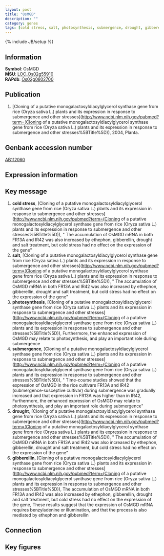 ```yaml
---
layout: post
title: "OsMGD"
description: ""
category: genes
tags: [cold stress, salt, photosynthesis, submergence, drought, gibberellin, Gene]
---
```

{% include JB/setup %}

## Information
__Symbol__: OsMGD  
__MSU__: [LOC_Os02g55910](http://rice.plantbiology.msu.edu/cgi-bin/ORF_infopage.cgi?orf=LOC_Os02g55910)  
__RAPdb__: [Os02g0802700](http://rapdb.dna.affrc.go.jp/viewer/gbrowse_details/irgsp1?name=Os02g0802700)  

## Publication
1. [Cloning of a putative monogalactosyldiacylglycerol synthase gene from rice (Oryza sativa L.) plants and its expression in response to submergence and other stresses](http://www.ncbi.nlm.nih.gov/pubmed?term=(Cloning of a putative monogalactosyldiacylglycerol synthase gene from rice (Oryza sativa L.) plants and its expression in response to submergence and other stresses%5BTitle%5D)), 2004, Planta.

## Genbank accession number
[AB112060](http://www.ncbi.nlm.nih.gov/nuccore/AB112060)

## Expression information

## Key message
1. __cold stress__, [Cloning of a putative monogalactosyldiacylglycerol synthase gene from rice (Oryza sativa L.) plants and its expression in response to submergence and other stresses](http://www.ncbi.nlm.nih.gov/pubmed?term=(Cloning of a putative monogalactosyldiacylglycerol synthase gene from rice (Oryza sativa L.) plants and its expression in response to submergence and other stresses%5BTitle%5D)), " The accumulation of OsMGD mRNA in both FR13A and IR42 was also increased by ethephon, gibberellin, drought and salt treatment, but cold stress had no effect on the expression of the gene"
2. __salt__, [Cloning of a putative monogalactosyldiacylglycerol synthase gene from rice (Oryza sativa L.) plants and its expression in response to submergence and other stresses](http://www.ncbi.nlm.nih.gov/pubmed?term=(Cloning of a putative monogalactosyldiacylglycerol synthase gene from rice (Oryza sativa L.) plants and its expression in response to submergence and other stresses%5BTitle%5D)), " The accumulation of OsMGD mRNA in both FR13A and IR42 was also increased by ethephon, gibberellin, drought and salt treatment, but cold stress had no effect on the expression of the gene"
3. __photosynthesis__, [Cloning of a putative monogalactosyldiacylglycerol synthase gene from rice (Oryza sativa L.) plants and its expression in response to submergence and other stresses](http://www.ncbi.nlm.nih.gov/pubmed?term=(Cloning of a putative monogalactosyldiacylglycerol synthase gene from rice (Oryza sativa L.) plants and its expression in response to submergence and other stresses%5BTitle%5D)),  Furthermore, the enhanced expression of OsMGD may relate to photosynthesis, and play an important role during submergence
4. __submergence__, [Cloning of a putative monogalactosyldiacylglycerol synthase gene from rice (Oryza sativa L.) plants and its expression in response to submergence and other stresses](http://www.ncbi.nlm.nih.gov/pubmed?term=(Cloning of a putative monogalactosyldiacylglycerol synthase gene from rice (Oryza sativa L.) plants and its expression in response to submergence and other stresses%5BTitle%5D)), " Time-course studies showed that the expression of OsMGD in the rice cultivars FR13A and IR42 (submergence-susceptive cultivar) during submergence was gradually increased and that expression in FR13A was higher than in IR42, Furthermore, the enhanced expression of OsMGD may relate to photosynthesis, and play an important role during submergence"
5. __drought__, [Cloning of a putative monogalactosyldiacylglycerol synthase gene from rice (Oryza sativa L.) plants and its expression in response to submergence and other stresses](http://www.ncbi.nlm.nih.gov/pubmed?term=(Cloning of a putative monogalactosyldiacylglycerol synthase gene from rice (Oryza sativa L.) plants and its expression in response to submergence and other stresses%5BTitle%5D)), " The accumulation of OsMGD mRNA in both FR13A and IR42 was also increased by ethephon, gibberellin, drought and salt treatment, but cold stress had no effect on the expression of the gene"
6. __gibberellin__, [Cloning of a putative monogalactosyldiacylglycerol synthase gene from rice (Oryza sativa L.) plants and its expression in response to submergence and other stresses](http://www.ncbi.nlm.nih.gov/pubmed?term=(Cloning of a putative monogalactosyldiacylglycerol synthase gene from rice (Oryza sativa L.) plants and its expression in response to submergence and other stresses%5BTitle%5D)),  The accumulation of OsMGD mRNA in both FR13A and IR42 was also increased by ethephon, gibberellin, drought and salt treatment, but cold stress had no effect on the expression of the gene, These results suggest that the expression of OsMGD mRNA requires benzyladenine or illumination, and that the process is also mediated by ethephon and gibberellin

## Connection

## Key figures


